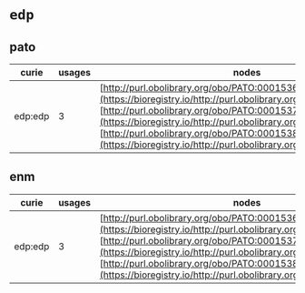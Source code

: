 # `edp`
## pato
| curie   |   usages | nodes                                                                                                                                                                                                                                                                                                                                                   |
|---------|----------|---------------------------------------------------------------------------------------------------------------------------------------------------------------------------------------------------------------------------------------------------------------------------------------------------------------------------------------------------------|
| edp:edp |        3 | [http://purl.obolibrary.org/obo/PATO:0001536](https://bioregistry.io/http://purl.obolibrary.org/obo/PATO:0001536), [http://purl.obolibrary.org/obo/PATO:0001537](https://bioregistry.io/http://purl.obolibrary.org/obo/PATO:0001537), [http://purl.obolibrary.org/obo/PATO:0001538](https://bioregistry.io/http://purl.obolibrary.org/obo/PATO:0001538) |
## enm
| curie   |   usages | nodes                                                                                                                                                                                                                                                                                                                                                   |
|---------|----------|---------------------------------------------------------------------------------------------------------------------------------------------------------------------------------------------------------------------------------------------------------------------------------------------------------------------------------------------------------|
| edp:edp |        3 | [http://purl.obolibrary.org/obo/PATO:0001536](https://bioregistry.io/http://purl.obolibrary.org/obo/PATO:0001536), [http://purl.obolibrary.org/obo/PATO:0001537](https://bioregistry.io/http://purl.obolibrary.org/obo/PATO:0001537), [http://purl.obolibrary.org/obo/PATO:0001538](https://bioregistry.io/http://purl.obolibrary.org/obo/PATO:0001538) |
